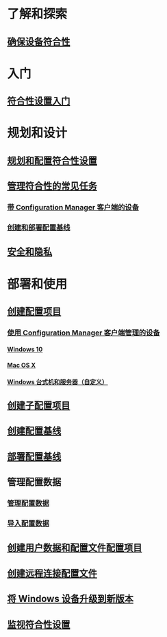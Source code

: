 # 了解和探索
## [确保设备符合性](understand/ensure-device-compliance.md)

# 入门
## [符合性设置入门](get-started/get-started-with-compliance-settings.md)

# 规划和设计
## [规划和配置符合性设置](plan-design/plan-for-and-configure-compliance-settings.md)
## [管理符合性的常见任务](plan-design/common-tasks-for-managing-compliance.md)
### [带 Configuration Manager 客户端的设备](plan-design/common-tasks-for-managing-compliance-on-devices-with-the-client.md)
### [创建和部署配置基线](plan-design/common-tasks-for-creating-and-deploying-configuration-baselines.md)
## [安全和隐私](plan-design/security-and-privacy-for-compliance-settings.md)

# 部署和使用

## [创建配置项目](deploy-use/create-configuration-items.md)
### [使用 Configuration Manager 客户端管理的设备](deploy-use/configuration-items-for-devices-managed-with-the-client.md)
#### [Windows 10](deploy-use/create-configuration-items-for-windows-10-devices-managed-with-the-client.md)
#### [Mac OS X](deploy-use/create-configuration-items-for-mac-os-x-devices-managed-with-the-client.md)
#### [Windows 台式机和服务器（自定义）](deploy-use/create-custom-configuration-items-for-windows-desktop-and-server-computers-managed-with-the-client.md)
## [创建子配置项目](deploy-use/create-child-configuration-items.md)

## [创建配置基线](deploy-use/create-configuration-baselines.md)
## [部署配置基线](deploy-use/deploy-configuration-baselines.md)

## 管理配置数据
### [管理配置数据](deploy-use/management-tasks-for-configuration-data.md)
### [导入配置数据](deploy-use/import-configuration-data.md)

## [创建用户数据和配置文件配置项目](deploy-use/create-user-data-and-profiles-configuration-items.md)
## [创建远程连接配置文件](deploy-use/create-remote-connection-profiles.md)
## [将 Windows 设备升级到新版本](deploy-use/upgrade-windows-version.md)
## [监视符合性设置](deploy-use/monitor-compliance-settings.md)
